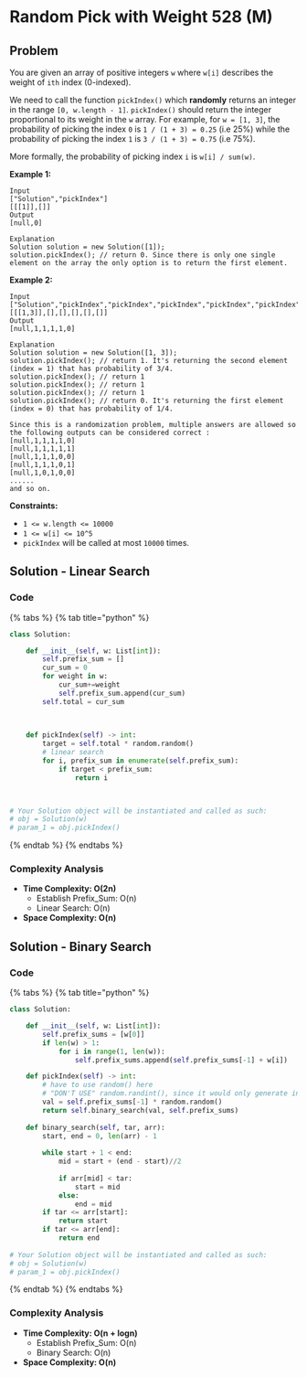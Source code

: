 # Random Pick with Weight 528 (M)

## Problem

You are given an array of positive integers `w` where `w[i]` describes the weight of `ith` index (0-indexed).

We need to call the function `pickIndex()` which **randomly** returns an integer in the range `[0, w.length - 1]`. `pickIndex()` should return the integer proportional to its weight in the `w` array. For example, for `w = [1, 3]`, the probability of picking the index `0` is `1 / (1 + 3) = 0.25` (i.e 25%) while the probability of picking the index `1` is `3 / (1 + 3) = 0.75` (i.e 75%).

More formally, the probability of picking index `i` is `w[i] / sum(w)`.

**Example 1:**

```
Input
["Solution","pickIndex"]
[[[1]],[]]
Output
[null,0]

Explanation
Solution solution = new Solution([1]);
solution.pickIndex(); // return 0. Since there is only one single element on the array the only option is to return the first element.
```

**Example 2:**

```
Input
["Solution","pickIndex","pickIndex","pickIndex","pickIndex","pickIndex"]
[[[1,3]],[],[],[],[],[]]
Output
[null,1,1,1,1,0]

Explanation
Solution solution = new Solution([1, 3]);
solution.pickIndex(); // return 1. It's returning the second element (index = 1) that has probability of 3/4.
solution.pickIndex(); // return 1
solution.pickIndex(); // return 1
solution.pickIndex(); // return 1
solution.pickIndex(); // return 0. It's returning the first element (index = 0) that has probability of 1/4.

Since this is a randomization problem, multiple answers are allowed so the following outputs can be considered correct :
[null,1,1,1,1,0]
[null,1,1,1,1,1]
[null,1,1,1,0,0]
[null,1,1,1,0,1]
[null,1,0,1,0,0]
......
and so on.
```

**Constraints:**

* `1 <= w.length <= 10000`
* `1 <= w[i] <= 10^5`
* `pickIndex` will be called at most `10000` times.

## Solution - Linear Search

### Code

{% tabs %}
{% tab title="python" %}
```python
class Solution:

    def __init__(self, w: List[int]):
        self.prefix_sum = []
        cur_sum = 0
        for weight in w:
            cur_sum+=weight
            self.prefix_sum.append(cur_sum)
        self.total = cur_sum
        
        

    def pickIndex(self) -> int:
        target = self.total * random.random()
        # linear search
        for i, prefix_sum in enumerate(self.prefix_sum):
            if target < prefix_sum:
                return i
        


# Your Solution object will be instantiated and called as such:
# obj = Solution(w)
# param_1 = obj.pickIndex()
```
{% endtab %}
{% endtabs %}

### Complexity Analysis

* **Time Complexity: O(2n)**
  * Establish Prefix\_Sum: O(n)
  * Linear Search: O(n)
* **Space Complexity: O(n)**



## Solution - Binary Search

### Code

{% tabs %}
{% tab title="python" %}
```python
class Solution:

    def __init__(self, w: List[int]):
        self.prefix_sums = [w[0]]
        if len(w) > 1:
            for i in range(1, len(w)):
                self.prefix_sums.append(self.prefix_sums[-1] + w[i])

    def pickIndex(self) -> int:
        # have to use random() here
        # "DON'T USE" random.randint(), since it would only generate integer, which has bias
        val = self.prefix_sums[-1] * random.random()
        return self.binary_search(val, self.prefix_sums)
    
    def binary_search(self, tar, arr):
        start, end = 0, len(arr) - 1
        
        while start + 1 < end:
            mid = start + (end - start)//2
            
            if arr[mid] < tar:
                start = mid
            else:
                end = mid
        if tar <= arr[start]:
            return start
        if tar <= arr[end]:
            return end
    
# Your Solution object will be instantiated and called as such:
# obj = Solution(w)
# param_1 = obj.pickIndex()
```
{% endtab %}
{% endtabs %}

### Complexity Analysis

* **Time Complexity: O(n + logn)**
  * Establish Prefix\_Sum: O(n)
  * Binary Search: O(n)
* **Space Complexity: O(n)**
